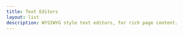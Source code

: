 ```yaml
---
title: Text Editors
layout: list
description: WYSIWYG style text editors, for rich page content.
---
```

